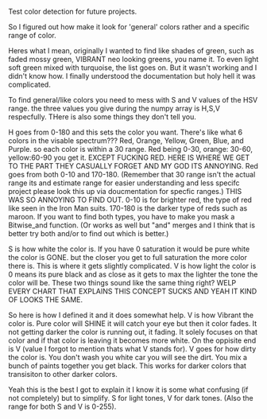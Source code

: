 Test color detection for future projects.

So I figured out how make it look for 'general' colors rather and a specific range of color.

Heres what I mean, originally I wanted to find like shades of green, such as faded mossy green, VIBRANT neo looking greens, you name it.
To even light soft green mixed with turquoise, the list goes on. But it wasn't working and I didn't know how. I finally understood the documentation but holy hell it was complicated.

To find general/like colors you need to mess with S and V values of the HSV range. the three values you give during the numpy array is H,S,V respecfully. THere is also some things they don't tell you.

H goes from 0-180 and this sets the color you want. There's like what 6 colors in the visable spectrum??? Red, Orange, Yellow, Green, Blue, and Purple. so each color is within a 30 range.
Red being 0-30, orange: 30-60, yellow:60-90 you get it. EXCEPT FUCKING RED. HERE IS WHERE WE GET TO THE PART THEY CASUALLY FORGET AND MY GOD ITS ANNOYING. Red goes from both 0-10 and 170-180.
(Remember that 30 range isn't the actual range its and estimate range for easier understanding and less specifc project please look this up via doucmentation for specfic ranges.) 
THIS WAS SO ANNOYING TO FIND OUT. 0-10 is for brighter red, the type of red like seen in the Iron Man suits. 170-180 is the darker type of reds such as maroon. If you want to find both types, you have to make you mask a Bitwise_and function. (Or works as well but "and" merges and I think that is better try both and/or to find out which is better.)

S is how white the color is. If you have 0 saturation it would be pure white the color is GONE. but the closer you get to full saturation the more color there is. This is where it gets slightly complicated.
V is how light the color is 0 means its pure black and as close as it gets to max the lighter the tone the color will be. 
These two things sound like the same thing right? WELP EVERY CHART THAT EXPLAINS THIS CONCEPT SUCKS AND YEAH IT KIND OF LOOKS THE SAME.

So here is how I defined it and it does somewhat help. V is how Vibrant the color is. Pure color will SHINE it will catch your eye but then it color fades. It not getting darker the color is running out, it fading. It solely focuses on that color and if that color is leaving it becomes more white. On the oppisite end is V (value I forgot to mention thats what V stands for). V goes for how dirty the color is. You don't wash you white car you will see the dirt. You mix a bunch of paints together you get black. This works for darker colors that transisiton to other darker colors.

Yeah this is the best I got to explain it I know it is some what confusing (if not completely) but to simplify. S for light tones, V for dark tones. (Also the range for both S and V is 0-255).
